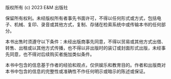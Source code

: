 版权所有 (c) 2023 E&M 出版社

保留所有权利。未经版权所有者事先书面许可，不得以任何形式或方式，包括电子、机械、复印、录音或其他方式，复制、存储在检索系统中或传输本书的任何部分。

本书出售时须遵守以下条件：未经出版商事先同意，不得以贸易或其他方式出借、转售、出租或以其他方式传播，也不得以非出版时的装订或封面形式出版，未经事先同意，也不得对后续购买者施加类似条件。

本书中包含的信息基于作者的经验和观点，仅供娱乐和教育目的。作者和出版商对本书中包含的信息的完整性或准确性不作任何明示或暗示的陈述或保证。
